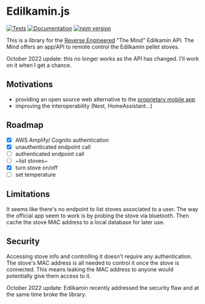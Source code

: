 # Edilkamin.js

[![Tests](https://github.com/AndreMiras/edilkamin.js/workflows/Tests/badge.svg)](https://github.com/AndreMiras/edilkamin.js/actions/workflows/tests.yml)
[![Documentation](https://github.com/AndreMiras/edilkamin.js/workflows/Documentation/badge.svg)](https://github.com/AndreMiras/edilkamin.js/actions/workflows/documentation.yml)
[![npm version](https://badge.fury.io/js/edilkamin.svg)](https://badge.fury.io/js/edilkamin)

This is a library for the [Reverse Engineered](docs/ReverseEngineering.md) "The Mind" Edilkamin API.
The Mind offers an app/API to remote control the Edilkamin pellet stoves.

October 2022 update: this no longer works as the API has changed.
I'll work on it when I get a chance.


## Motivations
- providing an open source web alternative
  to the [proprietary mobile app](https://play.google.com/store/apps/details?id=com.edilkamin.stufe)
- improving the interoperability (Nest, HomeAssistant...)

## Roadmap
- [x] AWS Amplify/ Cognito authentication
- [x] unauthenticated endpoint call
- [ ] authenticated endpoint call
- [ ] ~list stoves~
- [x] turn stove on/off
- [ ] set temperature

## Limitations
It seems like there's no endpoint to list stoves associated to a user.
The way the official app seem to work is by probing the stove via bluetooth.
Then cache the stove MAC address to a local database for later use.

## Security
Accessing stove info and controlling it doesn't require any authentication.
The stove's MAC address is all needed to control it once the stove is connected.
This means leaking the MAC address to anyone would potentially give them access to it.

October 2022 update: Edilkamin recently addressed the security flaw and at the same time broke the library.
